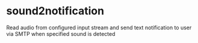 # sound2notification
Read audio from configured input stream and send text notification to user via SMTP when specified sound is detected
